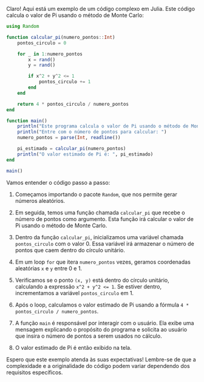 Claro! Aqui está um exemplo de um código complexo em Julia. Este código calcula o valor de Pi usando o método de Monte Carlo:

```julia
using Random

function calcular_pi(numero_pontos::Int)
    pontos_circulo = 0

    for _ in 1:numero_pontos
        x = rand()
        y = rand()

        if x^2 + y^2 <= 1
            pontos_circulo += 1
        end
    end

    return 4 * pontos_circulo / numero_pontos
end

function main()
    println("Este programa calcula o valor de Pi usando o método de Monte Carlo.")
    println("Entre com o número de pontos para calcular: ")
    numero_pontos = parse(Int, readline())

    pi_estimado = calcular_pi(numero_pontos)
    println("O valor estimado de Pi é: ", pi_estimado)
end

main()
```

Vamos entender o código passo a passo:

1. Começamos importando o pacote `Random`, que nos permite gerar números aleatórios.

2. Em seguida, temos uma função chamada `calcular_pi` que recebe o número de pontos como argumento. Esta função irá calcular o valor de Pi usando o método de Monte Carlo.

3. Dentro da função `calcular_pi`, inicializamos uma variável chamada `pontos_circulo` com o valor 0. Essa variável irá armazenar o número de pontos que caem dentro do círculo unitário.

4. Em um loop `for` que itera `numero_pontos` vezes, geramos coordenadas aleatórias `x` e `y` entre 0 e 1.

5. Verificamos se o ponto `(x, y)` está dentro do círculo unitário, calculando a expressão `x^2 + y^2 <= 1`. Se estiver dentro, incrementamos a variável `pontos_circulo` em 1.

6. Após o loop, calculamos o valor estimado de Pi usando a fórmula `4 * pontos_circulo / numero_pontos`.

7. A função `main` é responsável por interagir com o usuário. Ela exibe uma mensagem explicando o propósito do programa e solicita ao usuário que insira o número de pontos a serem usados no cálculo.

8. O valor estimado de Pi é então exibido na tela.

Espero que este exemplo atenda às suas expectativas! Lembre-se de que a complexidade e a originalidade do código podem variar dependendo dos requisitos específicos.